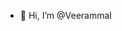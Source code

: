- 👋 Hi, I’m @Veerammal

<!---
VeerammalV/VeerammalV is a ✨ special ✨ repository because its `README.md` (this file) appears on your GitHub profile.
You can click the Preview link to take a look at your changes.
--->
